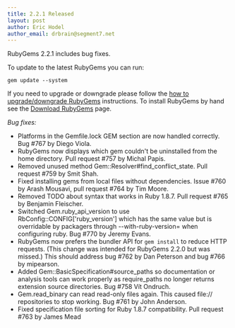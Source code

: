 ```yaml
---
title: 2.2.1 Released
layout: post
author: Eric Hodel
author_email: drbrain@segment7.net
---
```


RubyGems 2.2.1 includes bug fixes.

To update to the latest RubyGems you can run:

    gem update --system

If you need to upgrade or downgrade please follow the [how to upgrade/downgrade
RubyGems][upgrading] instructions.  To install RubyGems by hand see the
[Download RubyGems][download] page.

_Bug fixes:_

* Platforms in the Gemfile.lock GEM section are now handled correctly.  Bug #767 by Diego Viola.
* RubyGems now displays which gem couldn't be uninstalled from the home directory.  Pull request #757 by Michal Papis.
* Removed unused method Gem::Resolver#find_conflict_state.  Pull request #759 by Smit Shah.
* Fixed installing gems from local files without dependencies.  Issue #760 by Arash Mousavi, pull request #764 by Tim Moore.
* Removed TODO about syntax that works in Ruby 1.8.7.  Pull request #765 by Benjamin Fleischer.
* Switched Gem.ruby_api_version to use RbConfig::CONFIG['ruby_version'] which has the same value but is overridable by packagers through --with-ruby-version= when configuring ruby.  Bug #770 by Jeremy Evans.
* RubyGems now prefers the bundler API for `gem install` to reduce HTTP requests.  (This change was intended for RubyGems 2.2.0 but was missed.) This should address bug #762 by Dan Peterson and bug #766 by mipearson.
* Added Gem::BasicSpecification#source_paths so documentation or analysis tools can work properly as require_paths no longer returns extension source directories.  Bug #758 Vít Ondruch.
* Gem.read_binary can read read-only files again.  This caused file:// repositories to stop working.  Bug #761 by John Anderson.
* Fixed specification file sorting for Ruby 1.8.7 compatibility.  Pull request #763 by James Mead


[download]: https://rubygems.org/pages/download
[upgrading]: http://rubygems.rubyforge.org/rubygems-update/UPGRADING_rdoc.html

